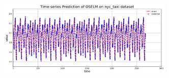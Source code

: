 ![Time Series Mackey Glass Data Prediction with Extreme Learning Machine ](https://github.com/stephanieLewkowitz/ExtremeLearningMachine-TimeSeries/blob/main/mackeyGlassPrediction.png)
